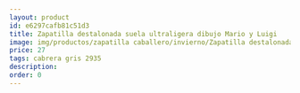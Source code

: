 ```yaml
---
layout: product
id: e6297cafb81c51d3
title: Zapatilla destalonada suela ultraligera dibujo Mario y Luigi
image: img/productos/zapatilla caballero/invierno/Zapatilla destalonada suela ultraligera dibujo Mario y Luigi=27=cabrera gris 2935.webp
price: 27
tags: cabrera gris 2935
description: 
order: 0
---
```

